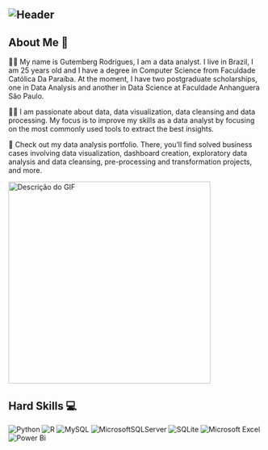 ## ![Header](https://github.com/GutembergRodrigues/GutembergRodrigues/assets/17459375/c88ecdae-2ecf-4934-bf83-fc6fa7b263f7) 

## About Me 🧑
🧑‍🎓 My name is Gutemberg Rodrigues, I am a data analyst. I live in Brazil, I am 25 years old and I have a degree in Computer Science from Faculdade Católica Da Paraíba. At the moment, I have two postgraduate scholarships, one in Data Analysis and another in Data Science at Faculdade Anhanguera São Paulo.

👨‍💻 I am passionate about data, data visualization, data cleansing and data processing. My focus is to improve my skills as a data analyst by focusing on the most commonly used tools to extract the best insights.

📂  Check out my data analysis portfolio. There, you’ll find solved business cases involving data visualization, dashboard creation, exploratory data analysis and data cleansing, pre-processing and transformation projects, and more.

<img src="https://raw.githubusercontent.com/MicaelliMedeiros/micaellimedeiros/master/image/computer-illustration.png" alt="Descrição do GIF" width="400"/>
 
## Hard Skills 💻 
![Python](https://img.shields.io/badge/Python-3776AB?style=for-the-badge&logo=python&logoColor=white)
![R](https://img.shields.io/badge/R-276DC3?style=for-the-badge&logo=r&logoColor=white)
![MySQL](https://img.shields.io/badge/mysql-4479A1.svg?style=for-the-badge&logo=mysql&logoColor=white)
![MicrosoftSQLServer](https://img.shields.io/badge/Microsoft%20SQL%20Server-CC2927?style=for-the-badge&logo=microsoft%20sql%20server&logoColor=white)
![SQLite](https://img.shields.io/badge/sqlite-%2307405e.svg?style=for-the-badge&logo=sqlite&logoColor=white)
![Microsoft Excel](https://img.shields.io/badge/Microsoft_Excel-217346?style=for-the-badge&logo=microsoft-excel&logoColor=white)
![Power Bi](https://img.shields.io/badge/power_bi-F2C811?style=for-the-badge&logo=powerbi&logoColor=black)



